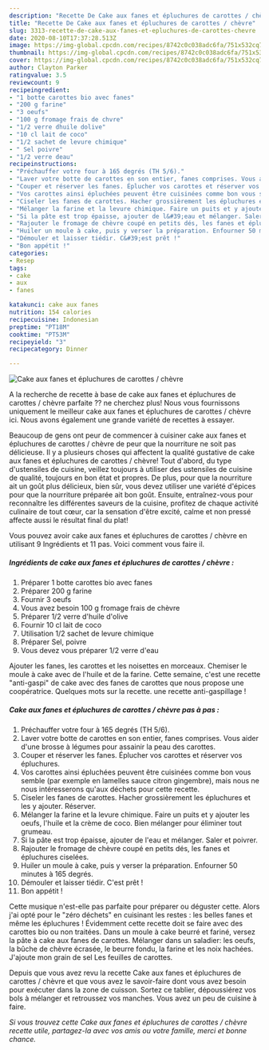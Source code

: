 ```yaml
---
description: "Recette De Cake aux fanes et épluchures de carottes / chèvre"
title: "Recette De Cake aux fanes et épluchures de carottes / chèvre"
slug: 3313-recette-de-cake-aux-fanes-et-epluchures-de-carottes-chevre
date: 2020-08-10T17:37:28.513Z
image: https://img-global.cpcdn.com/recipes/8742c0c038adc6fa/751x532cq70/cake-aux-fanes-et-epluchures-de-carottes-chevre-photo-principale-de-la-recette.jpg
thumbnail: https://img-global.cpcdn.com/recipes/8742c0c038adc6fa/751x532cq70/cake-aux-fanes-et-epluchures-de-carottes-chevre-photo-principale-de-la-recette.jpg
cover: https://img-global.cpcdn.com/recipes/8742c0c038adc6fa/751x532cq70/cake-aux-fanes-et-epluchures-de-carottes-chevre-photo-principale-de-la-recette.jpg
author: Clayton Parker
ratingvalue: 3.5
reviewcount: 9
recipeingredient:
- "1 botte carottes bio avec fanes"
- "200 g farine"
- "3 oeufs"
- "100 g fromage frais de chvre"
- "1/2 verre dhuile dolive"
- "10 cl lait de coco"
- "1/2 sachet de levure chimique"
- " Sel poivre"
- "1/2 verre deau"
recipeinstructions:
- "Préchauffer votre four à 165 degrés (TH 5/6)."
- "Laver votre botte de carottes en son entier, fanes comprises. Vous aider d&#39;une brosse à légumes pour assainir la peau des carottes."
- "Couper et réserver les fanes. Éplucher vos carottes et réserver vos épluchures."
- "Vos carottes ainsi épluchées peuvent être cuisinées comme bon vous semble (par exemple en lamelles sauce citron gingembre), mais nous ne nous intéresserons qu&#39;aux déchets pour cette recette."
- "Ciseler les fanes de carottes. Hacher grossièrement les épluchures et les y ajouter. Réserver."
- "Mélanger la farine et la levure chimique. Faire un puits et y ajouter les oeufs, l&#39;huile et la crème de coco. Bien mélanger pour éliminer tout grumeau."
- "Si la pâte est trop épaisse, ajouter de l&#39;eau et mélanger. Saler et poivrer."
- "Rajouter le fromage de chèvre coupé en petits dés, les fanes et épluchures ciselées."
- "Huiler un moule à cake, puis y verser la préparation. Enfourner 50 minutes à 165 degrés."
- "Démouler et laisser tiédir. C&#39;est prêt !"
- "Bon appétit !"
categories:
- Resep
tags:
- cake
- aux
- fanes

katakunci: cake aux fanes 
nutrition: 154 calories
recipecuisine: Indonesian
preptime: "PT18M"
cooktime: "PT53M"
recipeyield: "3"
recipecategory: Dinner

---
```



![Cake aux fanes et épluchures de carottes / chèvre](https://img-global.cpcdn.com/recipes/8742c0c038adc6fa/751x532cq70/cake-aux-fanes-et-epluchures-de-carottes-chevre-photo-principale-de-la-recette.jpg)

A la recherche de recette à base de cake aux fanes et épluchures de carottes / chèvre parfaite ?? ne cherchez plus! Nous vous fournissons uniquement le meilleur cake aux fanes et épluchures de carottes / chèvre ici. Nous avons également une grande variété de recettes à essayer.

Beaucoup de gens ont peur de commencer à cuisiner cake aux fanes et épluchures de carottes / chèvre de peur que la nourriture ne soit pas délicieuse. Il y a plusieurs choses qui affectent la qualité gustative de cake aux fanes et épluchures de carottes / chèvre! Tout d'abord, du type d'ustensiles de cuisine, veillez toujours à utiliser des ustensiles de cuisine de qualité, toujours en bon état et propres. De plus, pour que la nourriture ait un goût plus délicieux, bien sûr, vous devez utiliser une variété d'épices pour que la nourriture préparée ait bon goût. Ensuite, entraînez-vous pour reconnaître les différentes saveurs de la cuisine, profitez de chaque activité culinaire de tout cœur, car la sensation d'être excité, calme et non pressé affecte aussi le résultat final du plat!

<!--inarticleads1-->

Vous pouvez avoir cake aux fanes et épluchures de carottes / chèvre en utilisant 9 Ingrédients et 11 pas. Voici comment vous faire il.

##### Ingrédients de cake aux fanes et épluchures de carottes / chèvre :

1. Préparer 1 botte carottes bio avec fanes
1. Préparer 200 g farine
1. Fournir 3 oeufs
1. Vous avez besoin 100 g fromage frais de chèvre
1. Préparer 1/2 verre d&#39;huile d&#39;olive
1. Fournir 10 cl lait de coco
1. Utilisation 1/2 sachet de levure chimique
1. Préparer  Sel, poivre
1. Vous devez vous préparer 1/2 verre d&#39;eau


Ajouter les fanes, les carottes et les noisettes en morceaux. Chemiser le moule à cake avec de l&#39;huile et de la farine. Cette semaine, c&#39;est une recette &#34;anti-gaspi&#34; de cake avec des fanes de carottes que nous propose une coopératrice. Quelques mots sur la recette. une recette anti-gaspillage ! 

<!--inarticleads2-->

##### Cake aux fanes et épluchures de carottes / chèvre pas à pas :

1. Préchauffer votre four à 165 degrés (TH 5/6).
1. Laver votre botte de carottes en son entier, fanes comprises. Vous aider d&#39;une brosse à légumes pour assainir la peau des carottes.
1. Couper et réserver les fanes. Éplucher vos carottes et réserver vos épluchures.
1. Vos carottes ainsi épluchées peuvent être cuisinées comme bon vous semble (par exemple en lamelles sauce citron gingembre), mais nous ne nous intéresserons qu&#39;aux déchets pour cette recette.
1. Ciseler les fanes de carottes. Hacher grossièrement les épluchures et les y ajouter. Réserver.
1. Mélanger la farine et la levure chimique. Faire un puits et y ajouter les oeufs, l&#39;huile et la crème de coco. Bien mélanger pour éliminer tout grumeau.
1. Si la pâte est trop épaisse, ajouter de l&#39;eau et mélanger. Saler et poivrer.
1. Rajouter le fromage de chèvre coupé en petits dés, les fanes et épluchures ciselées.
1. Huiler un moule à cake, puis y verser la préparation. Enfourner 50 minutes à 165 degrés.
1. Démouler et laisser tiédir. C&#39;est prêt !
1. Bon appétit !


Cette musique n&#39;est-elle pas parfaite pour préparer ou déguster cette. Alors j&#39;ai opté pour le &#34;zéro déchets&#34; en cuisinant les restes : les belles fanes et même les épluchures ! Évidemment cette recette doit se faire avec des carottes bio ou non traitées. Dans un moule à cake beurré et fariné, versez la pâte à cake aux fanes de carottes. Mélanger dans un saladier: les oeufs, la bûche de chèvre écrasée, le beurre fondu, la farine et les noix hachées. J&#39;ajoute mon grain de sel Les feuilles de carottes. 

<!--inarticleads1-->

<p>
Depuis que vous avez revu la recette Cake aux fanes et épluchures de carottes / chèvre et que vous avez le savoir-faire dont vous avez besoin pour exécuter dans la zone de cuisson. Sortez ce tablier, dépoussiérez vos bols à mélanger et retroussez vos manches. Vous avez un peu de cuisine à faire.
</p>

<p>
<i>Si vous trouvez cette Cake aux fanes et épluchures de carottes / chèvre recette utile, partagez-la avec vos amis ou votre famille, merci et bonne chance.</i>
</p>
